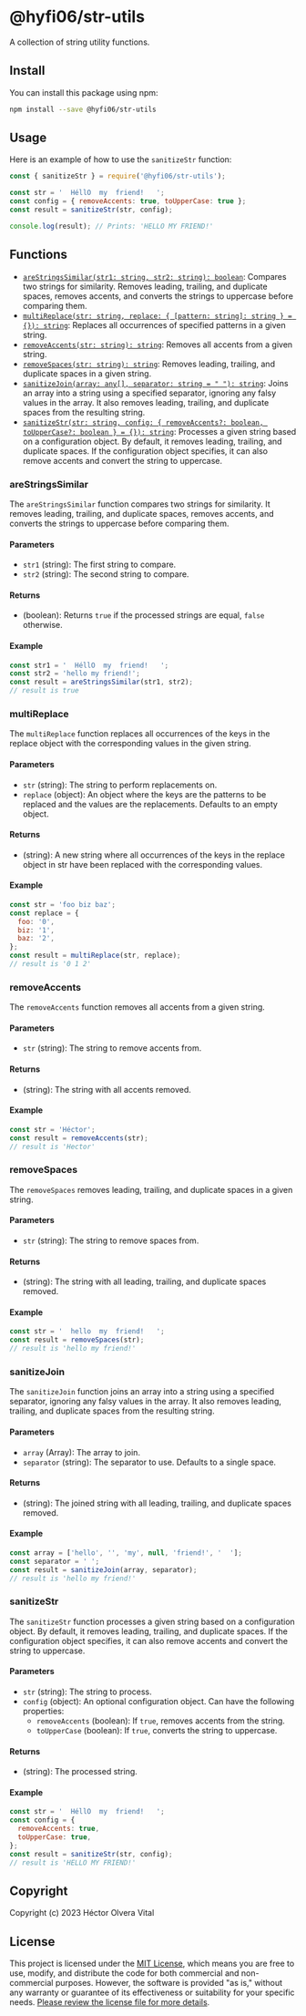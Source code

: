# @hyfi06/str-utils

A collection of string utility functions.

## Install

You can install this package using npm:

```bash
npm install --save @hyfi06/str-utils
```

## Usage

Here is an example of how to use the `sanitizeStr` function:

```javascript
const { sanitizeStr } = require('@hyfi06/str-utils');

const str = '  HéllO  my  friend!   ';
const config = { removeAccents: true, toUpperCase: true };
const result = sanitizeStr(str, config);

console.log(result); // Prints: 'HELLO MY FRIEND!'
```

## Functions

- [`areStringsSimilar(str1: string, str2: string): boolean`](#areStringsSimilar): Compares two strings for similarity. Removes leading, trailing, and duplicate spaces, removes accents, and converts the strings to uppercase before comparing them.
- [`multiReplace(str: string, replace: { [pattern: string]: string } = {}): string`](#multireplace): Replaces all occurrences of specified patterns in a given string.
- [`removeAccents(str: string): string`](#removeaccents): Removes all accents from a given string.
- [`removeSpaces(str: string): string`](#removespaces): Removes leading, trailing, and duplicate spaces in a given string.
- [`sanitizeJoin(array: any[], separator: string = " "): string`](#sanitizejoin): Joins an array into a string using a specified separator, ignoring any falsy values in the array. It also removes leading, trailing, and duplicate spaces from the resulting string.
- [`sanitizeStr(str: string, config: { removeAccents?: boolean, toUpperCase?: boolean } = {}): string`](#sanitizeStr): Processes a given string based on a configuration object. By default, it removes leading, trailing, and duplicate spaces. If the configuration object specifies, it can also remove accents and convert the string to uppercase.

### areStringsSimilar

The `areStringsSimilar` function compares two strings for similarity. It removes leading, trailing, and duplicate spaces, removes accents, and converts the strings to uppercase before comparing them.

#### Parameters

- `str1` (string): The first string to compare.
- `str2` (string): The second string to compare.

#### Returns

- (boolean): Returns `true` if the processed strings are equal, `false` otherwise.

#### Example

```javascript
const str1 = '  HéllO  my  friend!   ';
const str2 = 'hello my friend!';
const result = areStringsSimilar(str1, str2);
// result is true
```

### multiReplace

The `multiReplace` function replaces all occurrences of the keys in the replace object with the corresponding values in the given string.

#### Parameters

- `str` (string): The string to perform replacements on.
- `replace` (object): An object where the keys are the patterns to be replaced and the values are the replacements. Defaults to an empty object.

#### Returns

- (string): A new string where all occurrences of the keys in the replace object in str have been replaced with the corresponding values.

#### Example

```javascript
const str = 'foo biz baz';
const replace = {
  foo: '0',
  biz: '1',
  baz: '2',
};
const result = multiReplace(str, replace);
// result is '0 1 2'
```

### removeAccents

The `removeAccents` function removes all accents from a given string.

#### Parameters

- `str` (string): The string to remove accents from.

#### Returns

- (string): The string with all accents removed.

#### Example

```javascript
const str = 'Héctor';
const result = removeAccents(str);
// result is 'Hector'
```

### removeSpaces

The `removeSpaces` removes leading, trailing, and duplicate spaces in a given string.

#### Parameters

- `str` (string): The string to remove spaces from.

#### Returns

- (string): The string with all leading, trailing, and duplicate spaces removed.

#### Example

```javascript
const str = '  hello  my  friend!   ';
const result = removeSpaces(str);
// result is 'hello my friend!'
```

### sanitizeJoin

The `sanitizeJoin` function joins an array into a string using a specified separator, ignoring any falsy values in the array. It also removes leading, trailing, and duplicate spaces from the resulting string.

#### Parameters

- `array` (Array): The array to join.
- `separator` (string): The separator to use. Defaults to a single space.

#### Returns

- (string): The joined string with all leading, trailing, and duplicate spaces removed.

#### Example

```javascript
const array = ['hello', '', 'my', null, 'friend!', '  '];
const separator = ' ';
const result = sanitizeJoin(array, separator);
// result is 'hello my friend!'
```

### sanitizeStr

The `sanitizeStr` function processes a given string based on a configuration object. By default, it removes leading, trailing, and duplicate spaces. If the configuration object specifies, it can also remove accents and convert the string to uppercase.

#### Parameters

- `str` (string): The string to process.
- `config` (object): An optional configuration object. Can have the following properties:
  - `removeAccents` (boolean): If `true`, removes accents from the string.
  - `toUpperCase` (boolean): If `true`, converts the string to uppercase.

#### Returns

- (string): The processed string.

#### Example

```javascript
const str = '  HéllO  my  friend!   ';
const config = {
  removeAccents: true,
  toUpperCase: true,
};
const result = sanitizeStr(str, config);
// result is 'HELLO MY FRIEND!'
```

## Copyright

Copyright (c) 2023 Héctor Olvera Vital

## License

This project is licensed under the [MIT License](LICENSE), which means you are free to use, modify, and distribute the code for both commercial and non-commercial purposes. However, the software is provided "as is," without any warranty or guarantee of its effectiveness or suitability for your specific needs. [Please review the license file for more details](LICENSE).
